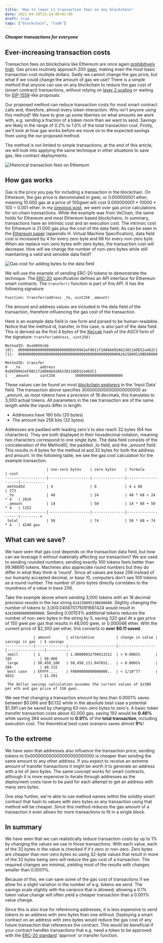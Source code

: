 ```yaml
---
title: 'How to lower L1 transaction fees on any blockchain'
date: 2021-04-10T15:14:05+01:00
draft: true
tags: ["blockchain", "Code"]
---
```


__*Cheaper transactions for everyone*__

## Ever-increasing transaction costs

Transaction fees on blockchains like Ethereum are once again [prohibitively high](https://etherscan.io/chart/gasprice). Gas prices routinely approach 200 [gwei](https://www.investopedia.com/terms/g/gwei-ethereum.asp), making even the most basic transaction cost multiple dollars. Sadly we cannot change the gas price, but what if we could change the amount of gas we use? There is a simple method that anyone can use on any blockchain to reduce the gas cost of (smart contract) transactions, without relying on [layer 2 scaling](https://ethereum.org/en/developers/docs/layer-2-scaling/) or waiting for [EIP-1559](https://github.com/ethereum/EIPs/blob/master/EIPS/eip-1559.md)-like proposals. 

Our proposed method can reduce transaction costs for most smart contract calls and, therefore, almost every token interaction. Why isn't anyone using this method? We have to give up some liberties on what amounts we work with, e.g. sending a fraction of a token more than we want to send. Savings are likely in the range of 0.2% to 1.0% of the total transaction cost. Firstly, we'll look at how gas works before we move on to the expected savings from using the our proposed method.

The method is not limited to simple transactions; at the end of this article, we will look into applying the same technique in other situations to save gas, like contract deployments. 

![Historical transaction fees on Ethereum](/images/eth-gas-prices.png)

## How gas works

Gas is the price you pay for including a transaction in the blockchain. On Ethereum, the gas price is denominated in gwei, or 0.000000001 ether, meaning 10.000 gas at a price of 100gwei will cost 0.000000001 * 10000 * 100 = 0.001 ether. In my [previous post](/posts/learn-from-building-sdk/), we went over gas price calculations for on-chain transactions. While the example was from VeChain, the same holds for Ethereum and most Ethereum based blockchains. In summary, transactions have an intrinsic cost and an execution cost. The intrinsic cost for Ethereum is 21.000 gas plus the cost of the data field. As can be seen in the [Ethereum paper](http://paper.gavwood.com/) (appendix H. Virtual Machine Specification), data field cost is increased by 4 for every zero byte and 68 for every non-zero byte. When we replace non-zero bytes with zero bytes, the transaction cost will decrease. How will we change the number of non-zero bytes while still maintaining a valid and sensible data field?

![Gas cost for adding bytes to the data field](/images/gas-price-per-byte.png)

We will use the example of sending ERC-20 tokens to demonstrate the technique. The [ERC-20](https://ethereum.org/en/developers/docs/standards/tokens/erc-20/#body) specification defines an API interface for Ethereum smart contracts. The `transfer()` function is part of this API. It has the following signature:

```
Function: transfer(address _to, uint256 _amount)
```

The amount and address values are included in the data field of the transaction, therefore influencing the gas cost of the transaction.

Here is an example data field in raw form and parsed to be human-readable. Notice that the method id, transfer, in this case, is also part of the data field. This is derived as the first 4 bytes of the [Keccak](https://keccak.team/keccak.html) hash of the ASCII form of the signature: `transfer(address, uint256)`

```
MethodID: 0xa9059cbb
[0]:  000000000000000000000000D850942eF8811f2A866692A623011bDE52a462C1
[1]:  0000000000000000000000000000000000000000000000A2A15D09519BE00000

MethodID: transfer
0   _to         address         0xD850942eF8811f2A866692A623011bDE52a462C1
1   _amount     uint256         3000000000000000000000
```

These values can be found on most [blockchain explorers](https://etherscan.io/tx/0xabb28019cb67085bc676a23d9d1511516b0ab75e39da424fdeeab7953626e95c) in the 'Input Data' field. The transaction above specifies 3000000000000000000000 as \_amount, as most tokens have a precision of 18 decimals, this translates to 3,000 actual tokens. All parameters in the raw transaction are of the same length while the inputs differ in length:

- Addresses have 160 bits (20 bytes)
- The amount has 256 bits (32 bytes)

Addresses are padded with leading zero's to also reach 32 bytes (64 hex characters). They are both displayed in their hexadecimal notation, meaning two characters correspond to one single byte. The data field consists of the concatenation of the MethodID, the padded \_to field, and the \_amount field. This results in 4 bytes for the method id and 32 bytes for both the address and amount. In the following table, we see the gas cost calculation for the example transaction.

```
                   | non-zero bytes    | zero bytes    | formula            | cost  
-------------------|-------------------|---------------|--------------------|-----------
 methodId          | 4                 | 0             | 4 x 68             | 272  
 _to               | 40                | 24            | 40 * 68 + 24 * 4   | 2816 
 _amount           | 14                | 50            | 14 * 68 + 50 * 4   | 1152 
-------------------|-------------------|---------------|--------------------|-------- +
 total             | 58                | 74            | 58 * 68 + 74 * 4   | 4240 gas
```

## What can we save?

We have seen that gas cost depends on the transaction data field, but how can we leverage it without materially affecting our transaction? We are used to sending rounded numbers; sending exactly 100 tokens feels better than 99.98895 tokens. Machines also appreciate round numbers but they do differ in what they think is 'round'. Since all values are base 256 instead of our humanly accepted decimal, or base 10, computers don't see 100 tokens as a round number. The number of zero-bytes directly correlates to the roundness of a value in base 256.

Take the example above where sending 3,000 tokens with an 18 decimal precision results in the hex string ```A2A15D09519BE00000```. Slightly changing the number of tokens to 3,000.045870175091687424 would result in ```A2A200000000000000```. Sending 0.00153% additional tokens reduces the number of non-zero bytes in the string by 5, saving 320 gas! At a gas price of 150 gwei per gas that results in 48,000 gwei, or 0.000048 ether. With the current price of $2,300 per ether, this converts to **over $0.11 saved**.


```
             | amount       | alternative          | change in value | savings in gas  | $ savings
-------------|--------------|----------------------|-----------------|-----------------|-----------
 small       | 1            | 1.00000032790413312  | < 0.0001%       | 192             | $0.066
 large       | 50,450,100   | 50,450,111.047652..  | < 0.0001%       | 384             | $0.132
 best case   | EFFFF....    | F0000000000000000..  | < 1/10^77       | 4032            | $1.391

 The dollar savings calculation assumes the current values of $2300 per eth and gas price of 150 gwei.
```

We see that changing a transaction amount by less than 0.0001% saves between $0.066 and $0.132 while in the absolute best case a potential $1.391 can be saved by changing 63 non-zero bytes to zero's. A basic token transfer transaction costs about 42.000 gas, saving 192 would be **0.46%** while saving 384 would amount to **0.91%** of the **total transaction**, including execution cost. The theoretical best-case scenario saves almost **9%**!

## To the extreme

We have seen that addresses also influence the transaction price; sending tokens to 0x000000000000000000000000 is cheaper than sending the same amount to any other address. If you expect to receive an extreme amount of transfer transactions it might be worth it to generate an address with a lot of zero bytes. The same concept works for smart contracts, although it is more expensive to iterate through addresses as the deployment costs have to be paid for each attempt to get an address with many zero bytes.

One step further, we're able to use method names within the solidity smart contract that hash to values with zero bytes so any transaction using that method will be cheaper. Since this method reduces the gas amount of a transaction it even allows for more transactions to fit in a single block.


## In summary

We have seen that we can realistically reduce transaction costs by up to 1% by changing the values we use in those transactions. With each value, each of the 32 bytes in the value is checked if it's zero or non-zero. Zero bytes are cheaper than non-zero bytes so using 32-byte values that result in more of the 32 bytes being zero will reduce the gas cost of a transaction. The required changes are minimal, yielding most of the results with changes smaller than 0.0001%. 

Because of this, we can save some of the gas cost of transactions if we allow for a slight variation in the number of e.g. tokens we send. The savings scale slightly with the variance that is allowed; allowing a 0.1% token value change will often yield a cheaper transaction than a 0.001% value change. 

Since this is also true for referencing addresses, it is less expensive to send tokens to an address with zero bytes than one without. Deploying a smart contract on an address with zero bytes would reduce the gas cost of any future transaction that references the contract. This would be beneficial if your contract handles transactions that e.g. need a token to be approved with the [ERC-20 standard](https://ethereum.org/en/developers/docs/standards/tokens/erc-20/) 'approve' or transfer function.
